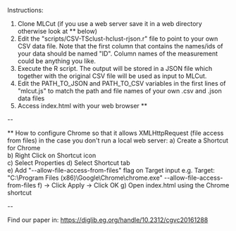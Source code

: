 Instructions:

1. Clone MLCut (if you use a web server save it in a web directory otherwise look at ** below)
2. Edit the "scripts/CSV-TSclust-hclust-rjson.r" file to point to your own CSV data file. Note that the first column that contains the names/ids of your data should be named "ID". Column names of the measurement could be anything you like. 
3. Execute the R script.  The output will be stored in a JSON file which together with the original CSV file will be used as input to MLCut. 
4. Edit the PATH_TO_JSON and PATH_TO_CSV variables in the first lines of "mlcut.js" to match the path and file names of your own .csv and .json data files
5. Access index.html with your web browser **

--

** How to configure Chrome so that it allows XMLHttpRequest (file access from files) in the case you don't run a local web server:
  a) Create a Shortcut for Chrome  
  b) Right Click on Shortcut icon  
  c) Select Properties 
  d) Select Shortcut tab  
  e) Add "--allow-file-access-from-files" flag on Target input 
     e.g. Target: "C:\Program Files (x86)\Google\Chrome\chrome.exe" --allow-file-access-from-files 
  f) -> Click Apply -> Click OK
  g) Open index.html using the Chrome shortcut

--

Find our paper in: https://diglib.eg.org/handle/10.2312/cgvc20161288


